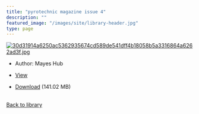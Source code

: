 ```yaml
---
title: "pyrotechnic magazine issue 4"
description: ""
featured_image: "/images/site/library-header.jpg"
type: page
---
```


<a href="https://drive.google.com/file/d/1ERD3NuYTHam4uLqT35_cEFx846cMrpxT/view" target="_blank">![30d31914a6250ac5362935674cd589de541dff4b18058b5a3316864a6262ad3f.jpg](/images/library/30d31914a6250ac5362935674cd589de541dff4b18058b5a3316864a6262ad3f.jpg)</a>
* Author: Mayes Hub
* <a href="https://drive.google.com/file/d/1ERD3NuYTHam4uLqT35_cEFx846cMrpxT/view" target="_blank">View</a>

* [Download](https://drive.google.com/uc?export=download&id=1ERD3NuYTHam4uLqT35_cEFx846cMrpxT) (141.02 MB)

<br />[Back to library](/library/)
